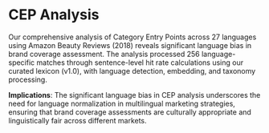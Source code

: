 # CEP Analysis

Our comprehensive analysis of Category Entry Points across 27 languages using Amazon Beauty Reviews (2018) reveals significant language bias in brand coverage assessment. The analysis processed 256 language-specific matches through sentence-level hit rate calculations using our curated lexicon (v1.0), with language detection, embedding, and taxonomy processing.

**Implications**: The significant language bias in CEP analysis underscores the need for language normalization in multilingual marketing strategies, ensuring that brand coverage assessments are culturally appropriate and linguistically fair across different markets.